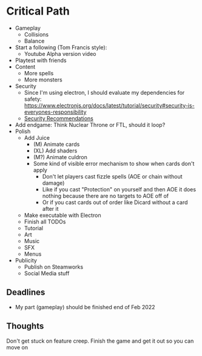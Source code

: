 # Critical Path
- Gameplay
    - Collisions
    - Balance
- Start a following (Tom Francis style):
    - Youtube Alpha version video
- Playtest with friends
- Content
    - More spells
    - More monsters
- Security
    - Since I'm using electron, I should evaluate my dependencies for safety: https://www.electronjs.org/docs/latest/tutorial/security#security-is-everyones-responsibility
    - [Security Recommendations](https://www.electronjs.org/docs/latest/tutorial/security#checklist-security-recommendations)
- Add endgame: Think Nuclear Throne or FTL, should it loop?
- Polish
    - Add Juice
        - (M) Animate cards
        - (XL) Add shaders
        - (M?) Animate culdron
        - Some kind of visible error mechanism to show when cards don't apply
            - Don't let players cast fizzle spells (AOE or chain without damage)
            - Like if you cast "Protection" on yourself and then AOE it does nothing because there are no targets to AOE off of
            - Or if you cast cards out of order like Dicard without a card after it
    - Make executable with Electron
    - Finish all TODOs
    - Tutorial
    - Art
    - Music
    - SFX
    - Menus
- Publicity
    - Publish on Steamworks
    - Social Media stuff

## Deadlines
- My part (gameplay) should be finished end of Feb 2022
## Thoughts
Don't get stuck on feature creep.  Finish the game and get it out so you can move on
